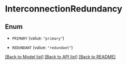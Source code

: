# InterconnectionRedundancy

## Enum


* `PRIMARY` (value: `"primary"`)

* `REDUNDANT` (value: `"redundant"`)


[[Back to Model list]](../README.md#documentation-for-models) [[Back to API list]](../README.md#documentation-for-api-endpoints) [[Back to README]](../README.md)


